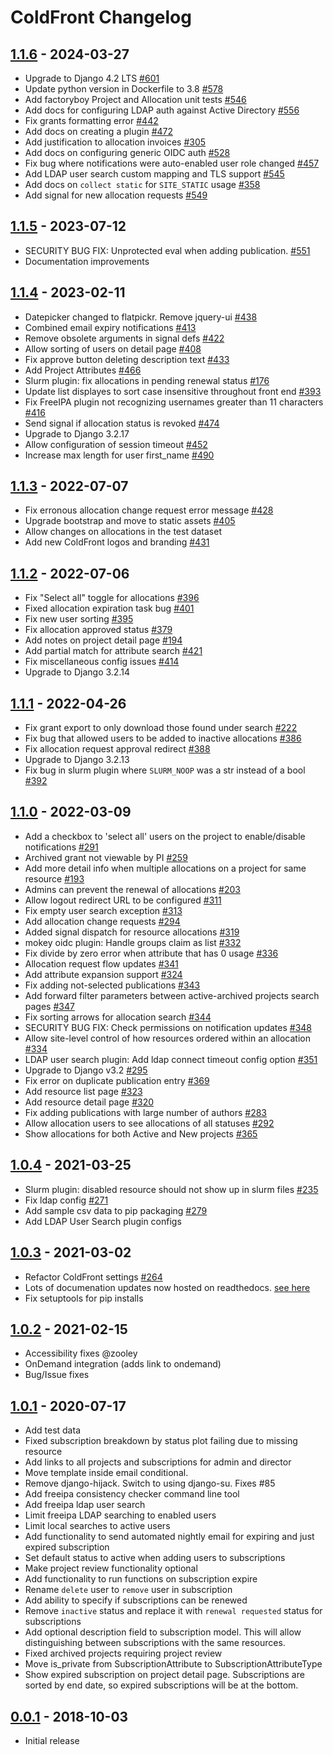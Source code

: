 # ColdFront Changelog

## [1.1.6] - 2024-03-27

- Upgrade to Django 4.2 LTS [#601](https://github.com/ubccr/coldfront/pull/601)
- Update python version in Dockerfile to 3.8 [#578](https://github.com/ubccr/coldfront/pull/578)
- Add factoryboy Project and Allocation unit tests [#546](https://github.com/ubccr/coldfront/pull/546)
- Add docs for configuring LDAP auth against Active Directory [#556](https://github.com/ubccr/coldfront/pull/556)
- Fix grants formatting error [#442](https://github.com/ubccr/coldfront/issues/442)
- Add docs on creating a plugin [#472](https://github.com/ubccr/coldfront/issues/472)
- Add justification to allocation invoices [#305](https://github.com/ubccr/coldfront/issues/305)
- Add docs on configuring generic OIDC auth [#528](https://github.com/ubccr/coldfront/pull/528)
- Fix bug where notifications were auto-enabled user role changed [#457](https://github.com/ubccr/coldfront/issues/457)
- Add LDAP user search custom mapping and TLS support [#545](https://github.com/ubccr/coldfront/pull/545)
- Add docs on `collect static` for `SITE_STATIC` usage [#358](https://github.com/ubccr/coldfront/issues/358)
- Add signal for new allocation requests [#549](https://github.com/ubccr/coldfront/pull/549)

## [1.1.5] - 2023-07-12

- SECURITY BUG FIX: Unprotected eval when adding publication. [#551](https://github.com/ubccr/coldfront/pull/551)
- Documentation improvements

## [1.1.4] - 2023-02-11

- Datepicker changed to flatpickr. Remove jquery-ui [#438](https://github.com/ubccr/coldfront/issues/438)
- Combined email expiry notifications [#413](https://github.com/ubccr/coldfront/pull/413)
- Remove obsolete arguments in signal defs [#422](https://github.com/ubccr/coldfront/pull/422)
- Allow sorting of users on detail page [#408](https://github.com/ubccr/coldfront/issues/408)
- Fix approve button deleting description text [#433](https://github.com/ubccr/coldfront/issues/433)
- Add Project Attributes [#466](https://github.com/ubccr/coldfront/pull/466)
- Slurm plugin: fix allocations in pending renewal status [#176](https://github.com/ubccr/coldfront/issues/176)
- Update list displayes to sort case insensitive throughout front end [#393](https://github.com/ubccr/coldfront/issues/393)
- Fix FreeIPA plugin not recognizing usernames greater than 11 characters [#416](https://github.com/ubccr/coldfront/issues/416)
- Send signal if allocation status is revoked [#474](https://github.com/ubccr/coldfront/issues/474)
- Upgrade to Django 3.2.17
- Allow configuration of session timeout [#452](https://github.com/ubccr/coldfront/issues/452)
- Increase max length for user first_name [#490](https://github.com/ubccr/coldfront/pull/490)

## [1.1.3] - 2022-07-07

- Fix erronous allocation change request error message [#428](https://github.com/ubccr/coldfront/issues/428)
- Upgrade bootstrap and move to static assets [#405](https://github.com/ubccr/coldfront/issues/405) 
- Allow changes on allocations in the test dataset
- Add new ColdFront logos and branding [#431](https://github.com/ubccr/coldfront/pull/431)

## [1.1.2] - 2022-07-06

- Fix "Select all" toggle for allocations [#396](https://github.com/ubccr/coldfront/issues/396) 
- Fixed allocation expiration task bug [#401](https://github.com/ubccr/coldfront/pull/401)
- Fix new user sorting [#395](https://github.com/ubccr/coldfront/issues/395) 
- Fix allocation approved status [#379](https://github.com/ubccr/coldfront/issues/379) 
- Add notes on project detail page [#194](https://github.com/ubccr/coldfront/issues/194) 
- Add partial match for attribute search  [#421](https://github.com/ubccr/coldfront/pull/421)
- Fix miscellaneous config issues [#414](https://github.com/ubccr/coldfront/issues/414) 
- Upgrade to Django 3.2.14

## [1.1.1] - 2022-04-26

- Fix grant export to only download those found under search [#222](https://github.com/ubccr/coldfront/issues/222) 
- Fix bug that allowed users to be added to inactive allocations [#386](https://github.com/ubccr/coldfront/issues/386)
- Fix allocation request approval redirect [#388](https://github.com/ubccr/coldfront/issues/388)
- Upgrade to Django 3.2.13
- Fix bug in slurm plugin where `SLURM_NOOP` was a str instead of a bool [#392](https://github.com/ubccr/coldfront/pull/392)

## [1.1.0] - 2022-03-09

- Add a checkbox to 'select all' users on the project to enable/disable notifications [#291](https://github.com/ubccr/coldfront/issues/291)
- Archived grant not viewable by PI [#259](https://github.com/ubccr/coldfront/issues/259)
- Add more detail info when multiple allocations on a project for same resource [#193](https://github.com/ubccr/coldfront/issues/193)
- Admins can prevent the renewal of allocations [#203](https://github.com/ubccr/coldfront/issues/203)
- Allow logout redirect URL to be configured [#311](https://github.com/ubccr/coldfront/pull/311)
- Fix empty user search exception [#313](https://github.com/ubccr/coldfront/issues/313)
- Add allocation change requests [#294](https://github.com/ubccr/coldfront/issues/294)
- Added signal dispatch for resource allocations [#319](https://github.com/ubccr/coldfront/pull/319)
- mokey oidc plugin: Handle groups claim as list [#332](https://github.com/ubccr/coldfront/pull/332)
- Fix divide by zero error when attribute that has 0 usage [#336](https://github.com/ubccr/coldfront/issues/336)
- Allocation request flow updates [#341](https://github.com/ubccr/coldfront/issues/341) 
- Add attribute expansion support [#324](https://github.com/ubccr/coldfront/pull/324)
- Fix adding not-selected publications [#343](https://github.com/ubccr/coldfront/pull/343)
- Add forward filter parameters between active-archived projects search pages [#347](https://github.com/ubccr/coldfront/pull/347)
- Fix sorting arrows for allocation search [#344](https://github.com/ubccr/coldfront/pull/344)
- SECURITY BUG FIX: Check permissions on notification updates [#348](https://github.com/ubccr/coldfront/pull/348) 
- Allow site-level control of how resources ordered within an allocation [#334](https://github.com/ubccr/coldfront/issues/334)
- LDAP user search plugin: Add ldap connect timeout config option [#351](https://github.com/ubccr/coldfront/pull/351)
- Upgrade to Django v3.2 [#295](https://github.com/ubccr/coldfront/issues/295)
- Fix error on duplicate publication entry [#369](https://github.com/ubccr/coldfront/issues/369)
- Add resource list page [#323](https://github.com/ubccr/coldfront/issues/322)
- Add resource detail page [#320](https://github.com/ubccr/coldfront/issues/320)
- Fix adding publications with large number of authors [#283](https://github.com/ubccr/coldfront/issues/283)
- Allow allocation users to see allocations of all statuses [#292](https://github.com/ubccr/coldfront/issues/292)
- Show allocations for both Active and New projects [#365](https://github.com/ubccr/coldfront/pull/365)

## [1.0.4] - 2021-03-25

- Slurm plugin: disabled resource should not show up in slurm files [#235](https://github.com/ubccr/coldfront/issues/235)
- Fix ldap config [#271](https://github.com/ubccr/coldfront/issues/271)
- Add sample csv data to pip packaging [#279](https://github.com/ubccr/coldfront/issues/279)
- Add LDAP User Search plugin configs

## [1.0.3] - 2021-03-02

- Refactor ColdFront settings [#264](https://github.com/ubccr/coldfront/pull/264)
- Lots of documenation updates now hosted on readthedocs. [see here](https://coldfront.readthedocs.io)
- Fix setuptools for pip installs

## [1.0.2] - 2021-02-15

- Accessibility fixes @zooley
- OnDemand integration (adds link to ondemand)
- Bug/Issue fixes

## [1.0.1] - 2020-07-17

- Add test data
- Fixed subscription breakdown by status plot failing due to missing resource
- Add links to all projects and subscriptions for admin and director 
- Move template inside email conditional.
- Remove django-hijack. Switch to using django-su. Fixes #85
- Add freeipa consistency checker command line tool
- Add freeipa ldap user search
- Limit freeipa LDAP searching to enabled users
- Limit local searches to active users
- Add functionality to send automated nightly email for expiring and just expired subscription
- Set default status to active when adding users to subscriptions
- Make project review functionality optional 
- Add functionality to run functions on subscription expire
- Rename `delete` user to `remove` user in subscription
- Add ability to specify if subscriptions can be renewed
- Remove `inactive` status and replace it with `renewal requested` status for subscriptions
- Add optional description field to subscription model. This will allow distinguishing between subscriptions with the same resources.
- Fixed archived projects requiring project review
- Move is_private from SubscriptionAttribute to SubscriptionAttributeType
- Show expired subscription on project detail page. Subscriptions are sorted by end date, so expired subscriptions will be at the bottom. 

## [0.0.1] - 2018-10-03

- Initial release

[0.0.1]: https://github.com/ubccr/coldfront/releases/tag/v0.0.1
[1.0.1]: https://github.com/ubccr/coldfront/releases/tag/v1.0.1
[1.0.2]: https://github.com/ubccr/coldfront/releases/tag/v1.0.2
[1.0.3]: https://github.com/ubccr/coldfront/releases/tag/v1.0.3
[1.0.4]: https://github.com/ubccr/coldfront/releases/tag/v1.0.4
[1.1.0]: https://github.com/ubccr/coldfront/releases/tag/v1.1.0
[1.1.1]: https://github.com/ubccr/coldfront/releases/tag/v1.1.1
[1.1.2]: https://github.com/ubccr/coldfront/releases/tag/v1.1.2
[1.1.3]: https://github.com/ubccr/coldfront/releases/tag/v1.1.3
[1.1.4]: https://github.com/ubccr/coldfront/releases/tag/v1.1.4
[1.1.5]: https://github.com/ubccr/coldfront/releases/tag/v1.1.5
[1.1.6]: https://github.com/ubccr/coldfront/releases/tag/v1.1.6
[Unreleased]: https://github.com/ubccr/coldfront/compare/v1.1.6...HEAD
